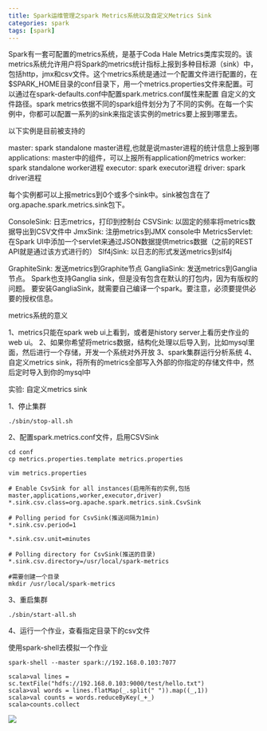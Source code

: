 ```yaml
---
title: Spark运维管理之spark Metrics系统以及自定义Metrics Sink
categories: spark  
tags: [spark]
---
```





Spark有一套可配置的metrics系统，是基于Coda Hale Metrics类库实现的。该metrics系统允许用户将Spark的metrics统计指标上报到多种目标源（sink）中，包括http，jmx和csv文件。这个metrics系统是通过一个配置文件进行配置的，在$SPARK_HOME目录的conf目录下，用一个metrics.properties文件来配置。可以通过在spark-defaults.conf中配置spark.metrics.conf属性来配置
自定义的文件路径。spark metrics依据不同的spark组件划分为了不同的实例。在每一个实例中，你都可以配置一系列的sink来指定该实例的metrics要上报到哪里去。


<!--more-->


以下实例是目前被支持的

master: spark standalone master进程,也就是说master进程的统计信息上报到哪
applications: master中的组件，可以上报所有application的metrics
worker: spark standalone worker进程
executor: spark executor进程
driver: spark driver进程

每个实例都可以上报metrics到0个或多个sink中。sink被包含在了org.apache.spark.metrics.sink包下。

ConsoleSink: 日志metrics，打印到控制台
CSVSink: 以固定的频率将metrics数据导出到CSV文件中
JmxSink: 注册metrics到JMX console中
MetricsServlet: 在Spark UI中添加一个servlet来通过JSON数据提供metrics数据（之前的REST API就是通过该方式进行的）
Slf4jSink: 以日志的形式发送metrics到slf4j

GraphiteSink: 发送metrics到Graphite节点
GangliaSink: 发送metrics到Ganglia节点。
Spark也支持Ganglia sink，但是没有包含在默认的打包内，因为有版权的问题。
要安装GangliaSink，就需要自己编译一个spark。要注意，必须要提供必要的授权信息。

metrics系统的意义

1、metrics只能在spark web ui上看到，或者是history server上看历史作业的web ui。
2、如果你希望将metrics数据，结构化处理以后导入到，比如mysql里面，然后进行一个存储，开发一个系统对外开放
3、spark集群运行分析系统
4、自定义metrics sink，将所有的metrics全部写入外部的你指定的存储文件中，然后定时导入到你的mysql中

实验: 自定义metrics sink

1、停止集群
```
./sbin/stop-all.sh
```

2、配置spark.metrics.conf文件，启用CSVSink

```
cd conf
cp metrics.properties.template metrics.properties

vim metrics.properties

# Enable CsvSink for all instances(启用所有的实例,包括master,applications,worker,executor,driver)
*.sink.csv.class=org.apache.spark.metrics.sink.CsvSink

# Polling period for CsvSink(推送间隔为1min)
*.sink.csv.period=1

*.sink.csv.unit=minutes

# Polling directory for CsvSink(推送的目录)
*.sink.csv.directory=/usr/local/spark-metrics

#需要创建一个目录
mkdir /usr/local/spark-metrics

```

3、重启集群
```
./sbin/start-all.sh
```

4、运行一个作业，查看指定目录下的csv文件

使用spark-shell去模拟一个作业

```
spark-shell --master spark://192.168.0.103:7077

scala>val lines = sc.textFile("hdfs://192.168.0.103:9000/test/hello.txt")
scala>val words = lines.flatMap(_.split(" ")).map((_,1))
scala>val counts = words.reduceByKey(_+_)
scala>counts.collect

```


![](http://ols7leonh.bkt.clouddn.com//assert/img/bigdata/spark从入门到精通_笔记/metrics.png)








